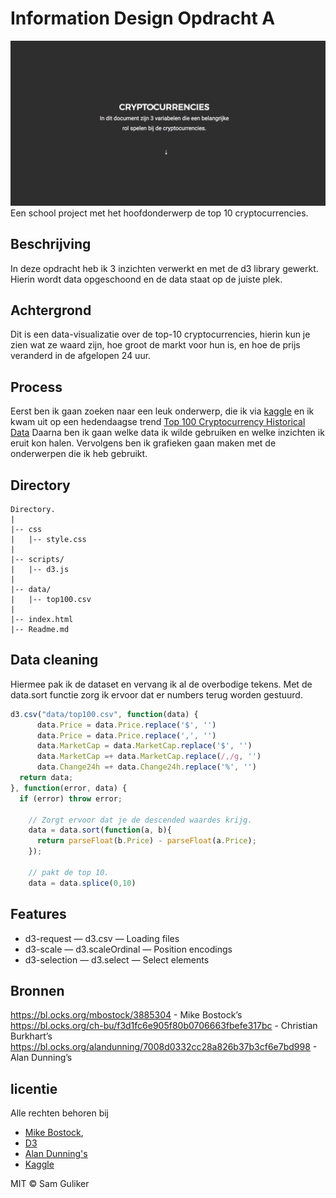 # Information Design Opdracht A

![preview](preview-1.png)
Een school project met het hoofdonderwerp de top 10 cryptocurrencies.

## Beschrijving
In deze opdracht heb ik 3 inzichten verwerkt en met de d3 library gewerkt.
Hierin wordt data opgeschoond en de data staat op de juiste plek.

## Achtergrond
Dit is een data-visualizatie over de top-10 cryptocurrencies, hierin kun je zien wat ze waard zijn,
hoe groot de markt voor hun is, en hoe de prijs veranderd in de afgelopen 24 uur.

## Process
Eerst ben ik gaan zoeken naar een leuk onderwerp, die ik via [kaggle](https://www.kaggle.com/datasets)
en ik kwam uit op een hedendaagse trend [Top 100 Cryptocurrency Historical Data](www.coinmarketcap.com)
Daarna ben ik gaan welke data ik wilde gebruiken en welke inzichten ik eruit kon halen.
Vervolgens ben ik grafieken gaan maken met de onderwerpen die ik heb gebruikt.

## Directory
```
Directory.
|
|-- css
|   |-- style.css 
|
|-- scripts/
|   |-- d3.js
|
|-- data/
|   |-- top100.csv
|
|-- index.html
|-- Readme.md
```
## Data cleaning
Hiermee pak ik de dataset en vervang ik al de overbodige tekens.
Met de data.sort functie zorg ik ervoor dat er numbers terug worden gestuurd.
``` Javascript
d3.csv("data/top100.csv", function(data) {
      data.Price = data.Price.replace('$', '')
      data.Price = data.Price.replace(',', '')
      data.MarketCap = data.MarketCap.replace('$', '')
      data.MarketCap =+ data.MarketCap.replace(/,/g, '')
      data.Change24h =+ data.Change24h.replace('%', '')
  return data;
}, function(error, data) {
  if (error) throw error;

    // Zorgt ervoor dat je de descended waardes krijg.
    data = data.sort(function(a, b){
      return parseFloat(b.Price) - parseFloat(a.Price);
    });

    // pakt de top 10.
    data = data.splice(0,10)
```
## Features
* d3-request — d3.csv — Loading files
* d3-scale — d3.scaleOrdinal — Position encodings
* d3-selection — d3.select — Select elements

## Bronnen
  https://bl.ocks.org/mbostock/3885304 - Mike Bostock’s
  https://bl.ocks.org/ch-bu/f3d1fc6e905f80b0706663fbefe317bc - Christian Burkhart’s
  https://bl.ocks.org/alandunning/7008d0332cc28a826b37b3cf6e7bd998 - Alan Dunning’s
  
## licentie
Alle rechten behoren bij 
* [Mike Bostock](https://bl.ocks.org/mbostock/3885304),
* [D3](https://d3js.org/)
* [Alan Dunning's](https://bl.ocks.org/alandunning/7008d0332cc28a826b37b3cf6e7bd998) 
* [Kaggle](https://www.kaggle.com/natehenderson/top-100-cryptocurrency-historical-data)

MIT © Sam Guliker
